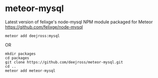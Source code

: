 meteor-mysql
============

Latest version of felixge's node-mysql NPM module packaged for Meteor<br>
https://github.com/felixge/node-mysql

```
meteor add deejross:mysql
```

OR

```
mkdir packages
cd packages
git clone https://github.com/deejross/meteor-mysql.git
cd ..
meteor add meteor-mysql
```
